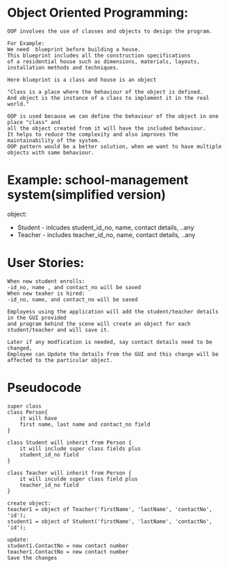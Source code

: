 # Object Oriented Programming:
    
    OOP involves the use of classes and objects to design the program.

    For Example:
    We need  blueprint before building a house.
    This blueprint includes all the construction specifications 
    of a residential house such as dimensions, materials, layouts,
    installation methods and techniques.
    
    Here blueprint is a class and house is an object

    "Class is a place where the behaviour of the object is defined.
    And object is the instance of a class to implement it in the real world."

    OOP is used because we can define the behaviour of the object in one place "class" and
    all the object created from it will have the included behaviour.
    It helps to reduce the complexity and also improves the maintainability of the system.
    OOP pattern would be a better solution, when we want to have multiple objects with same behaviour.


# Example: school-management system(simplified version)

object:
- Student
        - inlcudes student_id_no, name, contact details, ..any
- Teacher
        - includes teacher_id_no, name, contact details, ..any

# User Stories:

    When new student enrolls:
    -id_no, name , and contact_no will be saved
    When new teaher is hired:
    -id_no, name, and contact_no will be saved

    Employess using the application will add the student/teacher details in the GUI provided
    and program behind the scene will create an object for each student/teacher and will save it.

    Later if any modfication is needed, say contact details need to be changed,
    Employee can Update the details from the GUI and this change will be affected to the particular object.

# Pseudocode
    
    super class
    class Person{
        it will have
        first name, last name and contact_no field
    }

    class Student will inherit from Person {
        it will include super class fields plus
        student_id_no field
    }

    class Teacher will inherit from Person {
        it will inculde super class field plus
        teacher_id_no field
    }

    create object:
    teacher1 = object of Teacher('firstName', 'lastName', 'contactNo', 'id');
    student1 = object of Student('firstName', 'lastName', 'contactNo', 'id');

    update:
    student1.ContactNo = new contact number
    teacher1.ContactNo = new contact number
    Save the changes

    